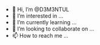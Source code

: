 - 👋 Hi, I’m @D3M3NTUL
- 👀 I’m interested in ...
- 🌱 I’m currently learning ...
- 💞️ I’m looking to collaborate on ...
- 📫 How to reach me ...

<!---
D3M3NTUL/D3M3NTUL is a ✨ special ✨ repository because its `README.md` (this file) appears on your GitHub profile.
You can click the Preview link to take a look at your changes.
--->

